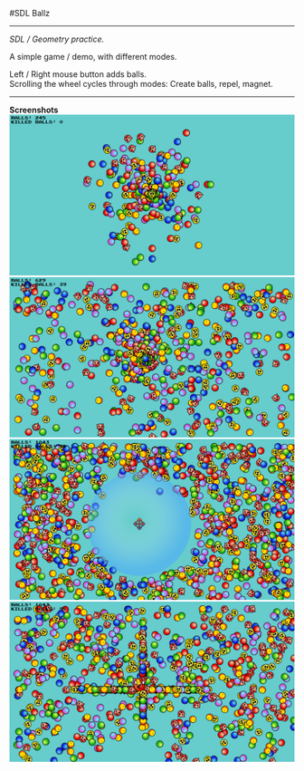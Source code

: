 #SDL Ballz

---

*SDL / Geometry practice.* 

A simple game / demo, with different modes.  

Left / Right mouse button adds balls.  
Scrolling the wheel cycles through modes: Create balls, repel, magnet.  


---

**Screenshots**   
![Ballz 005](https://github.com/GoblinDynamiteer/ballz/blob/master/img/balls_005.png)  
![Ballz 006](https://github.com/GoblinDynamiteer/ballz/blob/master/img/balls_006.png)  
![Ballz 008](https://github.com/GoblinDynamiteer/ballz/blob/master/img/balls_008.png)  
![Ballz 009](https://github.com/GoblinDynamiteer/ballz/blob/master/img/balls_009.png)  
